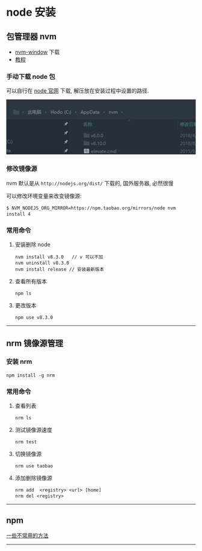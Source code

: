 # node 安装




## 包管理器 nvm

+ [nvm-window][1] 下载
+ [教程][2]

### 手动下载 node 包

可以自行在 [node 官网][3] 下载, 解压放在安装过程中设置的路径.

![](../images/nvm-node.png)

### 修改镜像源

nvm 默认是从 `http://nodejs.org/dist/` 下载的, 国外服务器, 必然很慢

可以修改环境变量来改变镜像源:

```cli
$ NVM_NODEJS_ORG_MIRROR=https://npm.taobao.org/mirrors/node nvm install 4
```

### 常用命令

1. 安装删除 node

   ```cli
   nvm install v8.3.0	// v 可以不加
   nvm uninstall v8.3.0
   nvm install release // 安装最新版本
   ```

2. 查看所有版本

   ```cli
   npm ls
   ```

3. 更改版本

   ```cli
   npm use v8.3.0
   ```

---



## nrm 镜像源管理

### 安装 nrm

```cli
npm install -g nrm
```

### 常用命令

1. 查看列表

   ```cli
   nrm ls
   ```

2. 测试镜像源速度

   ```cli
   nrm test
   ```

3. 切换镜像源

   ```cli
   nrm use taobao
   ```

4. 添加删除镜像源

   ```cli
   nrm add  <registry> <url> [home]
   nrm del <registry>
   ```

---



## npm

[一些不常用的方法][4]



---

[1]: https://github.com/coreybutler/nvm-windows/releases
[2]: https://blog.csdn.net/suwu150/article/details/79881503
[3]: https://nodejs.org/zh-cn/
[4]: ./npm.md

